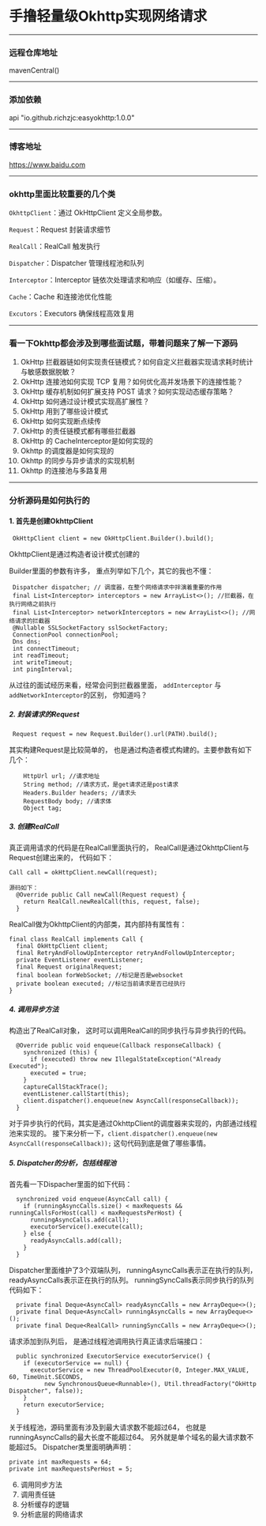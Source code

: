 # 手撸轻量级Okhttp实现网络请求
---

### 远程仓库地址
mavenCentral()

---

### 添加依赖

api "io.github.richzjc:easyokhttp:1.0.0"

--- 

### 博客地址

https://www.baidu.com

---

### okhttp里面比较重要的几个类

`OkhttpClient`：通过 OkHttpClient 定义全局参数。

`Request`：Request 封装请求细节

`RealCall`：RealCall 触发执行

`Dispatcher`：Dispatcher 管理线程池和队列

`Interceptor`：Interceptor 链依次处理请求和响应（如缓存、压缩）。

`Cache`：Cache 和连接池优化性能

`Excutors`：Executors 确保线程高效复用

---
### 看一下Okhttp都会涉及到哪些面试题，带着问题来了解一下源码
1. OkHttp 拦截器链如何实现责任链模式？如何自定义拦截器实现请求耗时统计与敏感数据脱敏？
2. OkHttp 连接池如何实现 TCP 复用？如何优化高并发场景下的连接性能？
3. OkHttp 缓存机制如何扩展支持 POST 请求？如何实现动态缓存策略？
4. OkHttp 如何通过设计模式实现高扩展性？
5. OkHttp 用到了哪些设计模式
6. OkHttp 如何实现断点续传
7. OkHttp 的责任链模式都有哪些拦截器
8. OkHttp 的 CacheInterceptor是如何实现的
9. Okhttp 的调度器是如何实现的
10. Okhttp 的同步与异步请求的实现机制
11. Okhttp 的连接池与多路复用

---
### 分析源码是如何执行的

#### 1. 首先是创建OkhttpClient
   ```
    OkHttpClient client = new OkHttpClient.Builder().build();
   ```
   OkhttpClient是通过构造者设计模式创建的

   Builder里面的参数有许多， 重点列举如下几个，其它的我也不懂：
   ```
    Dispatcher dispatcher; // 调度器，在整个网络请求中拌演着重要的作用
    final List<Interceptor> interceptors = new ArrayList<>(); //拦截器，在执行网络之前执行
    final List<Interceptor> networkInterceptors = new ArrayList<>(); //网络请求的拦截器
    @Nullable SSLSocketFactory sslSocketFactory;
    ConnectionPool connectionPool;
    Dns dns;
    int connectTimeout;
    int readTimeout;
    int writeTimeout;
    int pingInterval;
   ```

   从过往的面试经历来看，经常会问到拦截器里面， `addInterceptor` 与 `addNetworkInterceptor`的区别， 你知道吗？
   
##### 2. 封装请求的Request
```
 Request request = new Request.Builder().url(PATH).build();
```
其实构建Request是比较简单的， 也是通过构造者模式构建的。主要参数有如下几个： 
```
    HttpUrl url; //请求地址 
    String method; //请求方式，是get请求还是post请求
    Headers.Builder headers; //请求头
    RequestBody body; //请求体
    Object tag;
```
##### 3. 创建RealCall
真正调用请求的代码是在RealCall里面执行的， RealCall是通过OkhttpClient与Request创建出来的， 代码如下： 
```
Call call = okHttpClient.newCall(request);

源码如下：
  @Override public Call newCall(Request request) {
    return RealCall.newRealCall(this, request, false);
  }
```

RealCall做为OkhttpClient的内部类，其内部持有属性有： 
```
final class RealCall implements Call {
  final OkHttpClient client; 
  final RetryAndFollowUpInterceptor retryAndFollowUpInterceptor;
  private EventListener eventListener;
  final Request originalRequest;
  final boolean forWebSocket; //标记是否是websocket
  private boolean executed; //标记当前请求是否已经执行
}
```
##### 4. 调用异步方法
构造出了RealCall对象， 这时可以调用RealCall的同步执行与异步执行的代码。
```
  @Override public void enqueue(Callback responseCallback) {
    synchronized (this) {
      if (executed) throw new IllegalStateException("Already Executed");
      executed = true;
    }
    captureCallStackTrace();
    eventListener.callStart(this);
    client.dispatcher().enqueue(new AsyncCall(responseCallback));
  }
```
对于异步执行的代码，其实是通过OkhttpClient的调度器来实现的，内部通过线程池来实现的。
接下来分析一下，`client.dispatcher().enqueue(new AsyncCall(responseCallback));`
这句代码到底是做了哪些事情。

##### 5. Dispatcher的分析，包括线程池
首先看一下Dispacher里面的如下代码： 
```
  synchronized void enqueue(AsyncCall call) {
    if (runningAsyncCalls.size() < maxRequests && runningCallsForHost(call) < maxRequestsPerHost) {
      runningAsyncCalls.add(call);
      executorService().execute(call);
    } else {
      readyAsyncCalls.add(call);
    }
  }
```
Dispatcher里面维护了3个双端队列， runningAsyncCalls表示正在执行的队列， readyAsyncCalls表示正在执行的队列。 runningSyncCalls表示同步执行的队列
代码如下：
```
  private final Deque<AsyncCall> readyAsyncCalls = new ArrayDeque<>();
  private final Deque<AsyncCall> runningAsyncCalls = new ArrayDeque<>();
  private final Deque<RealCall> runningSyncCalls = new ArrayDeque<>();
```
请求添加到队列后， 是通过线程池调用执行真正请求后端接口：
```
  public synchronized ExecutorService executorService() {
    if (executorService == null) {
      executorService = new ThreadPoolExecutor(0, Integer.MAX_VALUE, 60, TimeUnit.SECONDS,
          new SynchronousQueue<Runnable>(), Util.threadFactory("OkHttp Dispatcher", false));
    }
    return executorService;
  }
```
关于线程池，源码里面有涉及到最大请求数不能超过64， 也就是runningAsyncCalls的最大长度不能超过64。
另外就是单个域名的最大请求数不能超过5。 Dispatcher类里面明确声明：
```
private int maxRequests = 64;
private int maxRequestsPerHost = 5;
```

6. 调用同步方法
7. 调用责任链
8. 分析缓存的逻辑
9. 分析底层的网络请求
   
